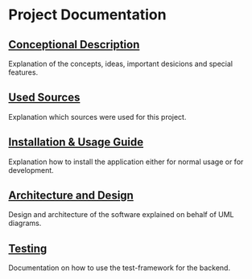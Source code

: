 # Project Documentation

## [Conceptional Description](/docs/Documentation/Conceptual-Description.md)
Explanation of the concepts, ideas, important desicions and special features.

## [Used Sources](/docs/Documentation/Sources.md)
Explanation which sources were used for this project.

## [Installation & Usage Guide](/docs/Documentation/Setup-Instruction.md)
Explanation how to install the application either for normal usage or for development.

## [Architecture and Design](/docs/Documentation/Architecture-Design.md)
Design and architecture of the software explained on behalf of UML diagrams.

## [Testing](/docs/Documentation/Testing.md)
Documentation on how to use the test-framework for the backend.
